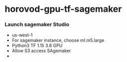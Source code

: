 # horovod-gpu-tf-sagemaker

### Launch sagemaker Studio
- us-west-1
- For sagemaker instance, choose ml.m5.large
- Python3 TF 1.15 3.6 GPU 
- Allow S3 access SAgemaker
- 
